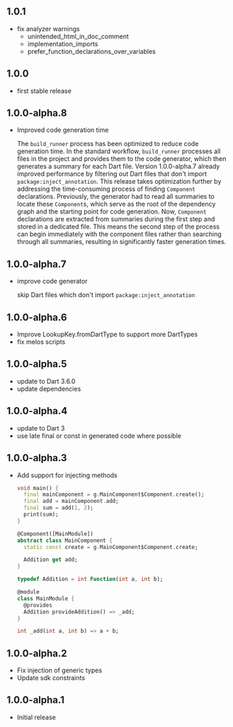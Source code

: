 ## 1.0.1

- fix analyzer warnings
  - unintended_html_in_doc_comment
  - implementation_imports
  - prefer_function_declarations_over_variables


## 1.0.0

- first stable release


## 1.0.0-alpha.8

- Improved code generation time

  The `build_runner` process has been optimized to reduce code generation
  time. In the standard workflow, `build_runner` processes all files in the
  project and provides them to the code generator, which then generates a
  summary for each Dart file. Version 1.0.0-alpha.7 already improved
  performance by filtering out Dart files that don't import
  `package:inject_annotation`. This release takes optimization further by
  addressing the time-consuming process of finding `Component`
  declarations. Previously, the generator had to read all summaries to
  locate these `Component`s, which serve as the root of the dependency
  graph and the starting point for code generation. Now, `Component`
  declarations are extracted from summaries during the first step and
  stored in a dedicated file. This means the second step of the process can
  begin immediately with the component files rather than searching through
  all summaries, resulting in significantly faster generation times.

## 1.0.0-alpha.7

- improve code generator

  skip Dart files which don't import `package:inject_annotation`

## 1.0.0-alpha.6

- Improve LookupKey.fromDartType to support more DartTypes
- fix melos scripts

## 1.0.0-alpha.5

- update to Dart 3.6.0
- update dependencies

## 1.0.0-alpha.4

- update to Dart 3
- use late final or const in generated code where possible

## 1.0.0-alpha.3

- Add support for injecting methods
  ```dart
  void main() {
    final mainComponent = g.MainComponent$Component.create();
    final add = mainComponent.add;
    final sum = add(1, 2);
    print(sum);
  }
  
  @Component([MainModule])
  abstract class MainComponent {
    static const create = g.MainComponent$Component.create;
  
    Addition get add;
  }
  
  typedef Addition = int Function(int a, int b);
  
  @module
  class MainModule {
    @provides
    Addition provideAddition() => _add;
  }
  
  int _add(int a, int b) => a + b;
  ```

## 1.0.0-alpha.2

- Fix injection of generic types
- Update sdk constraints

## 1.0.0-alpha.1

- Initial release

